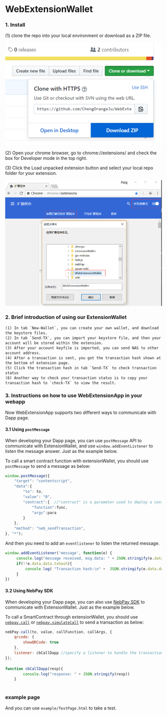 # WebExtensionWallet

### 1. Install

(1) clone the repo into your local environment or download as a ZIP file.

  ![](resources/download-from-fithub.png)

(2) Open your chrome browser, go to chrome://extensions/ and check the box for Developer mode in the top right.

(3) Click the Load unpacked extension button and select your local repo folder for your extension.

  ![](resources/add-chrome-extension.png)


### 2. Brief introduction of using our ExtensionWallet
```
(1) In tab `New-Wallet`, you can create your own wallet, and download the keystore files.
(2) In tab `Send-TX`, you can import your keystore file, and then your account will be stored within the extension.
(3) After your account keyfile is imported, you can send NAS to other account address.
(4) After a transaction is sent, you got the transaction hash shown at the bottom of extension page.
(5) Click the transaction hash in tab `Send-TX` to check transaction status
(6) Another way to check your transaction status is to copy your transaction hash to `check-TX` to view the result.
```

### 3. Instructions on how to use WebExtensionApp in your webapp

Now WebExtensionApp supports two different ways to communicate with Dapp page.

#### 3.1 Using `postMessage`

When developing your Dapp page, you can use `postMessage` API to communicate with ExtensionWallet, and use `window.addEventListener` to listen the message answer. Just as the example below.

To call a smart contract function with extensionWallet, you should use `postMessage` to send a message as below:
```js
window.postMessage({
    "target": "contentscript",
    "data":{
        "to": to,
        "value": "0",
        "contract":{  //"contract" is a parameter used to deploy a contract or call a smart contract function
            "function":func,
            "args":para
        }
    },
    "method": "neb_sendTransaction",
}, "*");
```

And then you need to add an `eventlistener` to listen the returned message.
```js
window.addEventListener('message', function(e) {
     console.log("message received, msg.data: " + JSON.stringify(e.data));
     if(!!e.data.data.txhash){
         console.log( "Transaction hash:\n" +  JSON.stringify(e.data.data.txhash,null,'\t'));
     }
})
```

#### 3.2 Using NebPay SDK
 
When developing your Dapp page, you can also use [NebPay SDK](https://github.com/nebulasio/nebPay) to communicate with ExtensionWallet. Just as the example below.

To call a SmartContract through extensionWallet, you should use [`nebpay.call`](https://github.com/nebulasio/nebPay/blob/master/doc/NebPay_Introduction.md#call) or [`nebpay.simulateCall`](https://github.com/nebulasio/nebPay/blob/master/doc/NebPay_Introduction.md#simulatecall) to send a transaction as below:
```js
nebPay.call(to, value, callFunction, callArgs, {
    qrcode: {
        showQRCode: true
    },
    listener: cbCallDapp //specify a listener to handle the transaction result
});

function cbCallDapp(resp){
        console.log("response: " + JSON.stringify(resp))
    }
    
```

### example page
And you can use `example/TestPage.html` to take a test.


